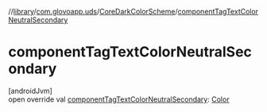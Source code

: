 //[library](../../../index.md)/[com.glovoapp.uds](../index.md)/[CoreDarkColorScheme](index.md)/[componentTagTextColorNeutralSecondary](component-tag-text-color-neutral-secondary.md)

# componentTagTextColorNeutralSecondary

[androidJvm]\
open override val [componentTagTextColorNeutralSecondary](component-tag-text-color-neutral-secondary.md): [Color](https://developer.android.com/reference/kotlin/androidx/compose/ui/graphics/Color.html)
